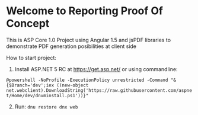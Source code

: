 # Welcome to Reporting Proof Of Concept

This is ASP Core 1.0 Project using Angular 1.5 and jsPDF libraries to demonstrate PDF generation posibilities at client side


How to start project:

1. Install ASP.NET 5 RC at https://get.asp.net/ or using commandline:

`@powershell -NoProfile -ExecutionPolicy unrestricted -Command "&{$Branch='dev';iex ((new-object net.webclient).DownloadString('https://raw.githubusercontent.com/aspnet/Home/dev/dnvminstall.ps1'))}"`

2. Run:
`dnu restore
dnx web`